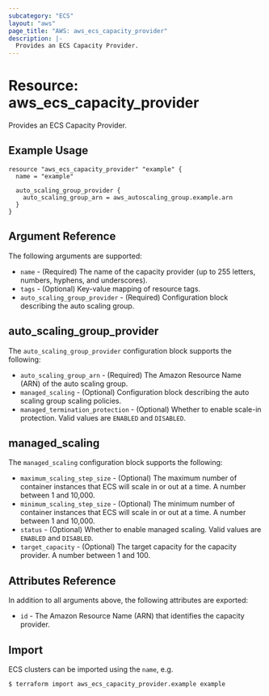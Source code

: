 ```yaml
---
subcategory: "ECS"
layout: "aws"
page_title: "AWS: aws_ecs_capacity_provider"
description: |-
  Provides an ECS Capacity Provider.
---
```


# Resource: aws_ecs_capacity_provider

Provides an ECS Capacity Provider.

## Example Usage

```hcl
resource "aws_ecs_capacity_provider" "example" {
  name = "example"

  auto_scaling_group_provider {
    auto_scaling_group_arn = aws_autoscaling_group.example.arn
  }
}
```

## Argument Reference

The following arguments are supported:

* `name` - (Required) The name of the capacity provider (up to 255 letters, numbers, hyphens, and underscores).
* `tags` - (Optional) Key-value mapping of resource tags.
* `auto_scaling_group_provider` - (Required) Configuration block describing the auto scaling group.

## auto_scaling_group_provider

The `auto_scaling_group_provider` configuration block supports the following:

* `auto_scaling_group_arn` - (Required) The Amazon Resource Name (ARN) of the auto scaling group.
* `managed_scaling` - (Optional) Configuration block describing the auto scaling group scaling policies.
* `managed_termination_protection` -  (Optional) Whether to enable scale-in protection. Valid values are `ENABLED` and `DISABLED`.

## managed_scaling

The `managed_scaling` configuration block supports the following:

* `maximum_scaling_step_size` - (Optional) The maximum number of container instances that ECS will scale in or out at a time. A number between 1 and 10,000.
* `minimum_scaling_step_size` - (Optional) The minimum number of container instances that ECS will scale in or out at a time. A number between 1 and 10,000.
* `status` - (Optional) Whether to enable managed scaling. Valid values are `ENABLED` and `DISABLED`.
* `target_capacity` - (Optional) The target capacity for the capacity provider. A number between 1 and 100.

## Attributes Reference

In addition to all arguments above, the following attributes are exported:

* `id` - The Amazon Resource Name (ARN) that identifies the capacity provider.

## Import

ECS clusters can be imported using the `name`, e.g.

```hcl
$ terraform import aws_ecs_capacity_provider.example example
```
